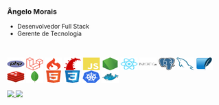 ### Ângelo Morais 

<!--
**angelolmorais/angelolmorais** is a ✨ _special_ ✨ repository because its `README.md` (this file) appears on your GitHub profile.

Here are some ideas to get you started:

- 🔭 I’m currently working on ...
- 🌱 I’m currently learning ...
- 👯 I’m looking to collaborate on ...
- 🤔 I’m looking for help with ...
- 💬 Ask me about ...
- 📫 How to reach me: ...
- 😄 Pronouns: ...
- ⚡ Fun fact: ...
-->

-  Desenvolvedor Full Stack 
-  Gerente de Tecnologia
  <br>
<div style="display: inline_block"><br>
<img align="center" alt="Angelo-PHP" height="30" width="40" src="https://raw.githubusercontent.com/devicons/devicon/master/icons/php/php-original.svg">
<img align="center" alt="Angelo-Laravel" height="30" width="40" src="https://github.com/devicons/devicon/blob/master/icons/laravel/laravel-original.svg">
<img align="center" alt="Angelo-Codeigniter" height="30" width="40" src="https://raw.githubusercontent.com/devicons/devicon/master/icons/codeigniter/codeigniter-plain.svg">
<img align="center" alt="Angelo-rails" height="30" width="40" src="https://raw.githubusercontent.com/devicons/devicon/master/icons/rails/rails-plain.svg">
<img align="center" alt="Angelo-Js" height="30" width="40" src="https://raw.githubusercontent.com/devicons/devicon/master/icons/javascript/javascript-plain.svg">
<img align="center" alt="Angelo-nodejs" height="30" width="40" src="https://raw.githubusercontent.com/devicons/devicon/master/icons/nodejs/nodejs-original.svg">
<img align="center" alt="Angelo-raect" height="30" width="40" src="https://raw.githubusercontent.com/devicons/devicon/master/icons/react/react-original.svg">
<img align="center" alt="Angelo-nextjs" height="30" width="40" src="https://raw.githubusercontent.com/devicons/devicon/master/icons/nextjs/nextjs-line-wordmark.svg">
 
<img align="center" alt="Angelo-Ps" height="30" width="40" src="https://raw.githubusercontent.com/devicons/devicon/master/icons/postgresql/postgresql-original.svg">
<img align="center" alt="Angelo-My" height="30" width="40" src="https://raw.githubusercontent.com/devicons/devicon/master/icons/mysql/mysql-original.svg">
<img align="center" alt="Angelo-sqlite" height="30" width="40" src="https://github.com/devicons/devicon/blob/master/icons/sqlite/sqlite-original.svg">
<img align="center" alt="Angelo-Rd" height="30" width="40" src="https://raw.githubusercontent.com/devicons/devicon/master/icons/redis/redis-original.svg">
<img align="center" alt="Angelo-Mg" height="30" width="40" src="https://raw.githubusercontent.com/devicons/devicon/master/icons/mongodb/mongodb-original.svg">

<img align="center" alt="Angelo-HTML" height="30" width="40" src="https://raw.githubusercontent.com/devicons/devicon/master/icons/html5/html5-original.svg">
<img align="center" alt="Angelo-CSS" height="30" width="40" src="https://raw.githubusercontent.com/devicons/devicon/master/icons/css3/css3-original.svg">
<img align="center" alt="Angelo-kubernetes" height="30" width="40" src="https://github.com/devicons/devicon/blob/master/icons/kubernetes/kubernetes-plain.svg">
<img align="center" alt="Angelo-docker" height="30" width="40" src="https://github.com/devicons/devicon/blob/master/icons/docker/docker-original.svg">
</div>
<br>
<div>
<a href="https://github.com/angelolmorais">
<img height="180em" src="https://github-readme-stats.vercel.app/api?username=angelolmorais&show_icons=true&theme=dracula&include_all_commits=true&count_private=true"/>
<img height="180em" src="https://github-readme-stats.vercel.app/api/top-langs/?username=angelolmorais&layout=compact&langs_count=16&theme=dracula"/>
</div>
